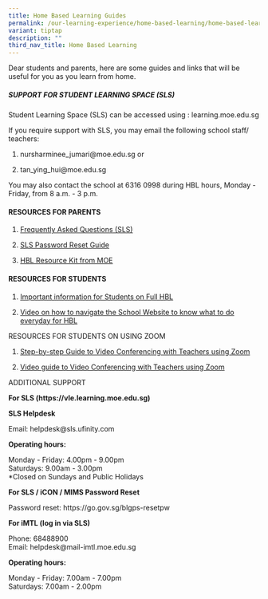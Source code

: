 ```yaml
---
title: Home Based Learning Guides
permalink: /our-learning-experience/home-based-learning/home-based-learning-guides/
variant: tiptap
description: ""
third_nav_title: Home Based Learning
---
```

<p>Dear students and parents, here are some guides and links that will be
useful for you as you learn from home.</p>
<h5>SUPPORT FOR STUDENT LEARNING SPACE (SLS)</h5>
<p>Student Learning Space (SLS) can be accessed using :&nbsp;<a rel="noopener noreferrer nofollow" target="_blank">learning.moe.edu.sg</a>
</p>
<p>If you require support with SLS, you may email the following school staff/
teachers:</p>
<ol data-tight="true" class="tight">
<li>
<p><a rel="noopener noreferrer nofollow" target="_blank">nursharminee_jumari@moe.edu.sg</a>&nbsp;or</p>
</li>
<li>
<p><a rel="noopener noreferrer nofollow" target="_blank">tan_ying_hui@moe.edu.sg</a>
</p>
</li>
</ol>
<p>You may also contact the school at 6316 0998 during HBL hours, Monday
- Friday, from 8 a.m. - 3 p.m.</p>
<h4>RESOURCES FOR PARENTS</h4>
<ol data-tight="true" class="tight">
<li>
<p><a href="https://drive.google.com/file/d/11vm0rWED2kYtVsnZ8slXliHeylugFjLK/view?usp=sharing" rel="noopener noreferrer nofollow" target="_blank">Frequently Asked Questions (SLS)</a>
</p>
</li>
<li>
<p><a href="https://drive.google.com/file/d/1yFNJsPBQ_sQ65Fo84-VEFYwoPKtEny-c/view?usp=sharing" rel="noopener noreferrer nofollow" target="_blank">SLS Password Reset Guide</a>
</p>
</li>
<li>
<p><a href="https://drive.google.com/file/d/1qJmB6sg7Vfmuwu0m-AMj4RUER54Ql5ze/view?usp=sharing" rel="noopener noreferrer nofollow" target="_blank">HBL Resource Kit from MOE</a>
</p>
</li>
</ol>
<h4>RESOURCES FOR STUDENTS</h4>
<ol data-tight="true" class="tight">
<li>
<p><a href="https://docs.google.com/presentation/d/1JflvWBxe0xunMRRgFCdqiO2byCHwQj5lK_W5cDhgUu4/edit?usp=sharing" rel="noopener noreferrer nofollow" target="_blank">Important information for Students on Full HBL</a>
</p>
</li>
<li>
<p><a href="https://youtu.be/vnRGGbCWyyo" rel="noopener noreferrer nofollow" target="_blank">Video on how to navigate the School Website to know what to do everyday for HBL</a>
</p>
</li>
</ol>
<p>RESOURCES FOR STUDENTS ON USING ZOOM</p>
<ol data-tight="true" class="tight">
<li>
<p><a href="https://drive.google.com/file/d/1KUgormPD31MseRQ5uK9jRRAMVXZlXPgu/view?usp=sharing" rel="noopener noreferrer nofollow" target="_blank">Step-by-step Guide to Video Conferencing with Teachers using Zoom</a>
</p>
</li>
<li>
<p><a href="https://drive.google.com/file/d/1aXjvS7RyduUJa5dXjw3HnwB5dFQCoF12/view" rel="noopener noreferrer nofollow" target="_blank">Video guide to Video Conferencing with Teachers using Zoom</a>
</p>
</li>
</ol>
<p>ADDITIONAL SUPPORT</p>
<p><strong>For SLS (<a rel="noopener noreferrer nofollow" target="_blank">https://vle.learning.moe.edu.sg</a>)</strong>
</p>
<p><strong>SLS Helpdesk</strong>
</p>
<p>Email:&nbsp;<a rel="noopener noreferrer nofollow" target="_blank">helpdesk@sls.ufinity.com</a>
</p>
<p><strong>Operating hours:</strong>
</p>
<p>Monday - Friday: 4.00pm - 9.00pm
<br>Saturdays: 9.00am - 3.00pm
<br>*Closed on Sundays and Public Holidays</p>
<p><strong>For SLS / iCON / MIMS Password Reset</strong>
</p>
<p>Password reset:&nbsp;<a rel="noopener noreferrer nofollow" target="_blank">https://go.gov.sg/blgps-resetpw</a>
</p>
<p><strong>For iMTL (log in via SLS)</strong>
</p>
<p>Phone: 68488900
<br>Email:&nbsp;<a rel="noopener noreferrer nofollow" target="_blank">helpdesk@mail-imtl.moe.edu.sg</a>
</p>
<p><strong>Operating hours:</strong>
</p>
<p>Monday - Friday: 7.00am - 7.00pm
<br>Saturdays: 7.00am - 2.00pm</p>
<p>&nbsp;</p>